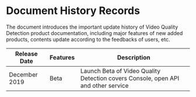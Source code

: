 # Document History Records

The document introduces the important update history of Video Quality Detection product documentation, including major features of new added products, contents update according to the feedbacks of users, etc.

|Release Date|Features|Description|
|-|-|-|
|December 2019|Beta|Launch Beta of Video Quality Detection covers Console, open API and other service|
